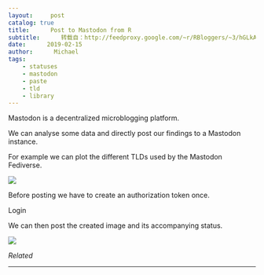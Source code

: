 ```yaml
---
layout:     post
catalog: true
title:      Post to Mastodon from R
subtitle:      转载自：http://feedproxy.google.com/~r/RBloggers/~3/hGLkAThXsLM/
date:      2019-02-15
author:      Michael
tags:
    - statuses
    - mastodon
    - paste
    - tld
    - library
---
```






Mastodon is a decentralized microblogging platform.

We can analyse some data and directly post our findings to a Mastodon instance.

For example we can plot the different TLDs used by the Mastodon Fediverse.

![](https://i1.wp.com/r.iresmi.net/wp-content/uploads/2019/02/mastodon_tld_2019-02-15-224053-UTC-1-1024x682.png?resize=456%2C304)


Before posting we have to create an authorization token once.

Login

We can then post the created image and its accompanying status.

![](https://i1.wp.com/r.iresmi.net/wp-content/uploads/2019/02/mastodon.png?w=456)



*Related*








---
